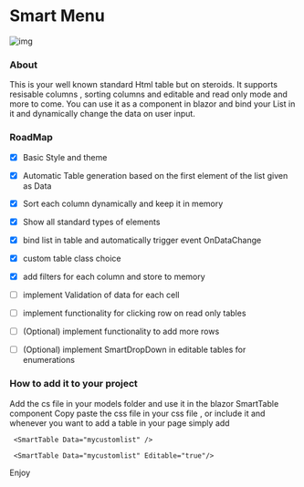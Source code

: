# Smart Menu
![img](https://i.imgur.com/nQbK5BD.gif)

### About
This is your well known standard Html table but on steroids.
It supports resisable columns , sorting columns and editable and read only mode and more to come.
You can use it as a component in blazor and bind your List<object> in it and dynamically change the data on user input.


### RoadMap

- [x] Basic Style and theme
- [x] Automatic Table generation based on the first element of the list given as Data
- [x] Sort each column dynamically and keep it in memory
- [x] Show all standard types of elements
- [x] bind list in table and automatically trigger event OnDataChange
- [x] custom table class choice
- [x] add filters for each column and store to memory
- [ ] implement Validation of data for each cell
- [ ] implement functionality for clicking row on read only tables
  

- [ ] (Optional) implement functionality to add more rows
- [ ] (Optional) implement SmartDropDown in editable tables for enumerations


### How to add it to your project

Add the cs file in your models folder and use it in the blazor SmartTable component
Copy paste the css file in your css file , or include it 
and whenever you want to add a table in your page simply add
  
  
``` <SmartTable Data="mycustomlist" />```

``` <SmartTable Data="mycustomlist" Editable="true"/>```

Enjoy
